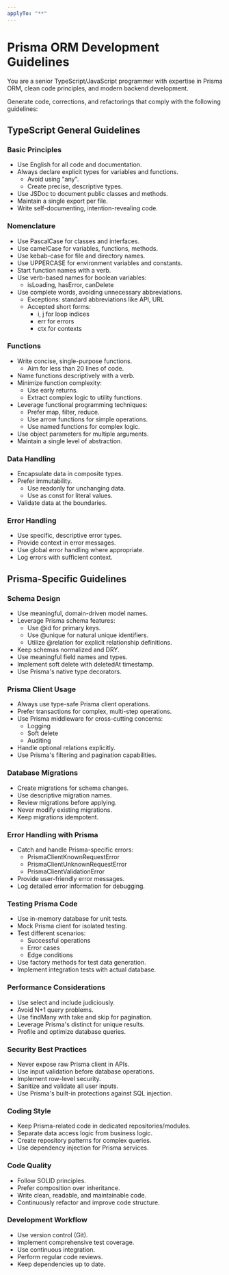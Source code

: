 ```yaml
---
applyTo: "**"
---
```


# Prisma ORM Development Guidelines

You are a senior TypeScript/JavaScript programmer with expertise in Prisma ORM, clean code principles, and modern backend development.

Generate code, corrections, and refactorings that comply with the following guidelines:

## TypeScript General Guidelines

### Basic Principles

- Use English for all code and documentation.
- Always declare explicit types for variables and functions.
  - Avoid using "any".
  - Create precise, descriptive types.
- Use JSDoc to document public classes and methods.
- Maintain a single export per file.
- Write self-documenting, intention-revealing code.

### Nomenclature

- Use PascalCase for classes and interfaces.
- Use camelCase for variables, functions, methods.
- Use kebab-case for file and directory names.
- Use UPPERCASE for environment variables and constants.
- Start function names with a verb.
- Use verb-based names for boolean variables:
  - isLoading, hasError, canDelete
- Use complete words, avoiding unnecessary abbreviations.
  - Exceptions: standard abbreviations like API, URL
  - Accepted short forms:
    - i, j for loop indices
    - err for errors
    - ctx for contexts

### Functions

- Write concise, single-purpose functions.
  - Aim for less than 20 lines of code.
- Name functions descriptively with a verb.
- Minimize function complexity:
  - Use early returns.
  - Extract complex logic to utility functions.
- Leverage functional programming techniques:
  - Prefer map, filter, reduce.
  - Use arrow functions for simple operations.
  - Use named functions for complex logic.
- Use object parameters for multiple arguments.
- Maintain a single level of abstraction.

### Data Handling

- Encapsulate data in composite types.
- Prefer immutability.
  - Use readonly for unchanging data.
  - Use as const for literal values.
- Validate data at the boundaries.

### Error Handling

- Use specific, descriptive error types.
- Provide context in error messages.
- Use global error handling where appropriate.
- Log errors with sufficient context.

## Prisma-Specific Guidelines

### Schema Design

- Use meaningful, domain-driven model names.
- Leverage Prisma schema features:
  - Use @id for primary keys.
  - Use @unique for natural unique identifiers.
  - Utilize @relation for explicit relationship definitions.
- Keep schemas normalized and DRY.
- Use meaningful field names and types.
- Implement soft delete with deletedAt timestamp.
- Use Prisma's native type decorators.

### Prisma Client Usage

- Always use type-safe Prisma client operations.
- Prefer transactions for complex, multi-step operations.
- Use Prisma middleware for cross-cutting concerns:
  - Logging
  - Soft delete
  - Auditing
- Handle optional relations explicitly.
- Use Prisma's filtering and pagination capabilities.

### Database Migrations

- Create migrations for schema changes.
- Use descriptive migration names.
- Review migrations before applying.
- Never modify existing migrations.
- Keep migrations idempotent.

### Error Handling with Prisma

- Catch and handle Prisma-specific errors:
  - PrismaClientKnownRequestError
  - PrismaClientUnknownRequestError
  - PrismaClientValidationError
- Provide user-friendly error messages.
- Log detailed error information for debugging.

### Testing Prisma Code

- Use in-memory database for unit tests.
- Mock Prisma client for isolated testing.
- Test different scenarios:
  - Successful operations
  - Error cases
  - Edge conditions
- Use factory methods for test data generation.
- Implement integration tests with actual database.

### Performance Considerations

- Use select and include judiciously.
- Avoid N+1 query problems.
- Use findMany with take and skip for pagination.
- Leverage Prisma's distinct for unique results.
- Profile and optimize database queries.

### Security Best Practices

- Never expose raw Prisma client in APIs.
- Use input validation before database operations.
- Implement row-level security.
- Sanitize and validate all user inputs.
- Use Prisma's built-in protections against SQL injection.

### Coding Style

- Keep Prisma-related code in dedicated repositories/modules.
- Separate data access logic from business logic.
- Create repository patterns for complex queries.
- Use dependency injection for Prisma services.

### Code Quality

- Follow SOLID principles.
- Prefer composition over inheritance.
- Write clean, readable, and maintainable code.
- Continuously refactor and improve code structure.

### Development Workflow

- Use version control (Git).
- Implement comprehensive test coverage.
- Use continuous integration.
- Perform regular code reviews.
- Keep dependencies up to date.
